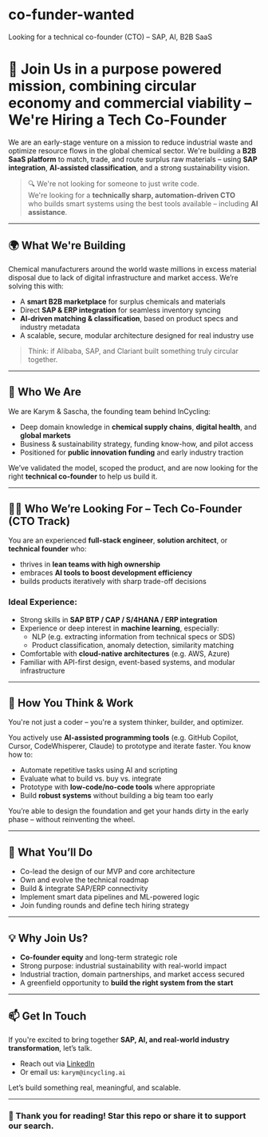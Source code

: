 # co-funder-wanted
Looking for a technical co-founder (CTO) – SAP, AI, B2B SaaS


# 🚀 Join Us in a purpose powered mission, combining circular economy and commercial viability – We're Hiring a Tech Co-Founder

We are an early-stage venture on a mission to reduce industrial waste and optimize resource flows in the global chemical sector. We're building a **B2B SaaS platform** to match, trade, and route surplus raw materials – using **SAP integration**, **AI-assisted classification**, and a strong sustainability vision.

> 🔍 We're not looking for someone to just write code.  
> We're looking for a **technically sharp, automation-driven CTO**  
> who builds smart systems using the best tools available – including **AI assistance**.

---

## 🌍 What We're Building

Chemical manufacturers around the world waste millions in excess material disposal due to lack of digital infrastructure and market access. We’re solving this with:

- A **smart B2B marketplace** for surplus chemicals and materials  
- Direct **SAP & ERP integration** for seamless inventory syncing  
- **AI-driven matching & classification**, based on product specs and industry metadata  
- A scalable, secure, modular architecture designed for real industry use

> Think: if Alibaba, SAP, and Clariant built something truly circular together.

---

## 👋 Who We Are

We are Karym & Sascha, the founding team behind InCycling:

- Deep domain knowledge in **chemical supply chains**, **digital health**, and **global markets**
- Business & sustainability strategy, funding know-how, and pilot access
- Positioned for **public innovation funding** and early industry traction

We’ve validated the model, scoped the product, and are now looking for the right **technical co-founder** to help us build it.

---

## 🧑‍💻 Who We’re Looking For – Tech Co-Founder (CTO Track)

You are an experienced **full-stack engineer**, **solution architect**, or **technical founder** who:

- thrives in **lean teams with high ownership**
- embraces **AI tools to boost development efficiency**
- builds products iteratively with sharp trade-off decisions

### Ideal Experience:

- Strong skills in **SAP BTP / CAP / S/4HANA / ERP integration**
- Experience or deep interest in **machine learning**, especially:
  - NLP (e.g. extracting information from technical specs or SDS)
  - Product classification, anomaly detection, similarity matching
- Comfortable with **cloud-native architectures** (e.g. AWS, Azure)
- Familiar with API-first design, event-based systems, and modular infrastructure

---

## 🧠 How You Think & Work

You're not just a coder – you're a system thinker, builder, and optimizer.

You actively use **AI-assisted programming tools** (e.g. GitHub Copilot, Cursor, CodeWhisperer, Claude) to prototype and iterate faster. You know how to:

- Automate repetitive tasks using AI and scripting
- Evaluate what to build vs. buy vs. integrate
- Prototype with **low-code/no-code tools** where appropriate
- Build **robust systems** without building a big team too early

You’re able to design the foundation and get your hands dirty in the early phase – without reinventing the wheel.

---

## 🎯 What You’ll Do

- Co-lead the design of our MVP and core architecture
- Own and evolve the technical roadmap
- Build & integrate SAP/ERP connectivity
- Implement smart data pipelines and ML-powered logic
- Join funding rounds and define tech hiring strategy

---

## 💡 Why Join Us?

- **Co-founder equity** and long-term strategic role
- Strong purpose: industrial sustainability with real-world impact
- Industrial traction, domain partnerships, and market access secured
- A greenfield opportunity to **build the right system from the start**

---

## 📫 Get In Touch

If you're excited to bring together **SAP, AI, and real-world industry transformation**, let’s talk.

- Reach out via [LinkedIn](https://www.linkedin.com/in/karym-el-sayed-phd-283a534a/)
- Or email us: `karym@incycling.ai`

Let’s build something real, meaningful, and scalable.

---

### 🙌 Thank you for reading! Star this repo or share it to support our search.
